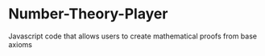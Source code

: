 # Number-Theory-Player
Javascript code that allows users to create mathematical proofs from base axioms
